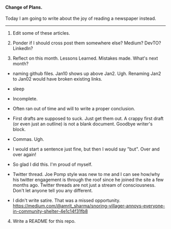 #### Change of Plans.

Today I am going to write about the joy of reading a newspaper instead. 

---

1. Edit some of these articles.

2. Ponder if I should cross post them somewhere else? Medium? DevTO? LinkedIn?

3. Reflect on this month. Lessons Learned. Mistakes made. What's next month?

- naming github files. Jan10 shows up above Jan2. Ugh. Renaming Jan2 to Jan02 would have broken existing links.

- sleep

- Incomplete. 

- Often ran out of time and will to write a proper conclusion.

- First drafts are supposed to suck. Just get them out. A crappy first draft (or even just an outline) is not a blank document. Goodbye writer's block.

- Commas. Ugh. 

- I would start a sentence just fine, but then I would say "but". Over and over again! 

- So glad I did this. I'm proud of myself. <pats self on back>

- Twitter thread. Joe Pomp style was new to me and I can see how/why his twitter engagement is through the roof since he joined the site a few months ago. Twitter threads are not just a stream of consciousness. Don't let anyone tell you any different. 

- I didn't write satire. That was a missed opportunity. https://medium.com/@amrit_sharma/snoring-villager-annoys-everyone-in-community-shelter-4e1c14f31fb8 

4. Write a README for this repo.
